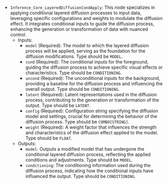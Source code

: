 - `Inference_Core_LayeredDiffusionCondApply`: This node specializes in applying conditional layered diffusion processes to input data, leveraging specific configurations and weights to modulate the diffusion effect. It integrates conditional inputs to guide the diffusion process, enhancing the generation or transformation of data with nuanced control.
    - Inputs:
        - `model` (Required): The model to which the layered diffusion process will be applied, serving as the foundation for the diffusion modifications. Type should be `MODEL`.
        - `cond` (Required): The conditional inputs for the foreground, guiding the diffusion process to achieve specific visual effects or characteristics. Type should be `CONDITIONING`.
        - `uncond` (Required): The unconditional inputs for the background, providing a baseline for the diffusion process and influencing the overall output. Type should be `CONDITIONING`.
        - `latent` (Required): Latent representations used in the diffusion process, contributing to the generation or transformation of the output. Type should be `LATENT`.
        - `config` (Required): Configuration string specifying the diffusion model and settings, crucial for determining the behavior of the diffusion process. Type should be `COMBO[STRING]`.
        - `weight` (Required): A weight factor that influences the strength and characteristics of the diffusion effect applied to the model. Type should be `FLOAT`.
    - Outputs:
        - `model`: Outputs a modified model that has undergone the conditional layered diffusion process, reflecting the applied conditions and adjustments. Type should be `MODEL`.
        - `conditioning`: The conditioning information used during the diffusion process, indicating how the conditional inputs have influenced the output. Type should be `CONDITIONING`.
